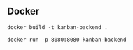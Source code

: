 ## Docker
```shell
docker build -t kanban-backend .
```

```shell
docker run -p 8080:8080 kanban-backend
```